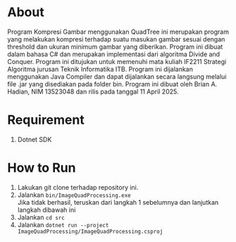 # About
Program Kompresi Gambar menggunakan QuadTree ini merupakan program yang melakukan kompresi terhadap suatu masukan gambar sesuai dengan threshold dan ukuran minimum gambar yang diberikan. Program ini dibuat dalam bahasa C# dan merupakan implementasi dari algoritma Divide and Conquer. Program ini ditujukan untuk memenuhi mata kuliah IF2211 Strategi Algoritma jurusan Teknik Informatika ITB. Program ini dijalankan menggunakan Java Compiler dan dapat dijalankan secara langsung melalui
file .jar yang disediakan pada folder bin. Program ini dibuat oleh Brian A. Hadian, NIM 13523048 dan rilis pada tanggal 11 April 2025.

# Requirement
1. Dotnet SDK

# How to Run
1. Lakukan git clone terhadap repository ini.
2. Jalankan ``` bin/ImageQuadProcessing.exe ```  
Jika tidak berhasil, teruskan dari langkah 1 sebelumnya dan lanjutkan langkah dibawah ini  
1. Jalankan ``` cd src ```  
2. Jalankan ``` dotnet run --project ImageQuadProcessing/ImageQuadProcessing.csproj ```

